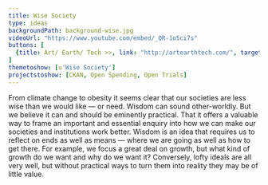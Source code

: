 ```yaml
---
title: Wise Society
type: ideas
backgroundPath: background-wise.jpg
videoUrl: "https://www.youtube.com/embed/_QR-1o5ci7s"
buttons: [
  {title: Art/ Earth/ Tech >>, link: "http://artearthtech.com/", target: _blank}
]
themetoshow: [u'Wise Society']
projectstoshow: [CKAN, Open Spending, Open Trials]
---
```


From climate change to obesity it seems clear that our societies are less wise than we would like — or need. Wisdom can sound other-worldly. But we believe it can and should be eminently practical. That it offers a valuable way to frame an important and essential enquiry into how we can make our societies and institutions work better. Wisdom is an idea that requires us to reflect on ends as well as means — where we are going as well as how to get there. For example, we focus a great deal on growth, but what kind of growth do we want and why do we want it? Conversely, lofty ideals are all very well, but without practical ways to turn them into reality they may be of little value.
